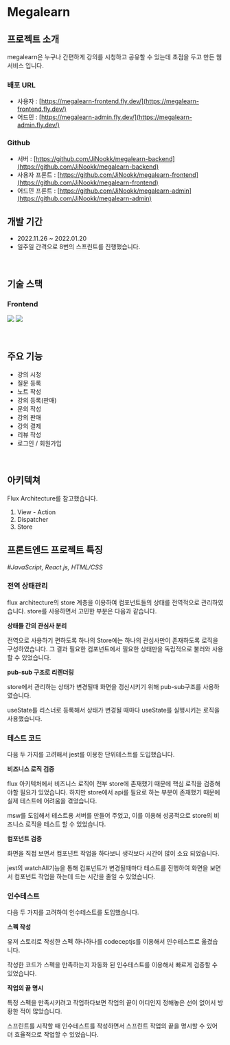 # Megalearn

## 프로젝트 소개
megalearn은 누구나 간편하게 강의를 시청하고 공유할 수 있는데 초점을 두고 만든 웹 서비스 입니다.

### 배포 URL
- 사용자 : [https://megalearn-frontend.fly.dev/](https://megalearn-frontend.fly.dev/)
- 어드민 : [https://megalearn-admin.fly.dev/](https://megalearn-admin.fly.dev/)

### Github
- 서버 : [https://github.com/JiNookk/megalearn-backend](https://github.com/JiNookk/megalearn-backend)
- 사용자 프론트 : [https://github.com/JiNookk/megalearn-frontend](https://github.com/JiNookk/megalearn-frontend)
- 어드민 프론트 : [https://github.com/JiNookk/megalearn-admin](https://github.com/JiNookk/megalearn-admin)

## 개발 기간
- 2022.11.26 ~ 2022.01.20
- 일주일 간격으로 8번의 스프린트를 진행했습니다.
<br>

## 기술 스택
### Frontend
<img src="https://img.shields.io/badge/javascript-F7DF1E?style=for-the-badge&logo=javascript&logoColor=black"></a>
<img src="https://img.shields.io/badge/react-61DAFB?style=for-the-badge&logo=react&logoColor=black">


<br>

## 주요 기능

- 강의 시청
- 질문 등록
- 노트 작성
- 강의 등록(판매)
- 문의 작성
- 강의 판매
- 강의 결제
- 리뷰 작성
- 로그인 / 회원가입

<br>

## 아키텍쳐
Flux Architecture를 참고했습니다.

1. View - Action
2. Dispatcher
3. Store

## 프론트엔드 프로젝트 특징

*#JavaScript, React.js, HTML/CSS*

### **전역 상태관리**

flux architecture의 store 계층을 이용하여 컴포넌트들의 상태를 전역적으로 관리하였습니다. store를 사용하면서 고민한 부분은 다음과 같습니다.

**상태들 간의 관심사 분리**

전역으로 사용하기 편하도록 하나의 Store에는 하나의 관심사만이 존재하도록 로직을 구성하였습니다. 그 결과 필요한 컴포넌트에서 필요한 상태만을 독립적으로 불러와 사용할 수 있었습니다.

**pub-sub 구조로 리렌더링**

store에서 관리하는 상태가 변경될때 화면을 갱신시키기 위해 pub-sub구조를 사용하였습니다.

useState를 리스너로 등록해서 상태가 변경될 때마다 useState를 실행시키는 로직을 사용했습니다.

### **테스트 코드**

다음 두 가지를 고려해서 jest를 이용한 단위테스트를 도입했습니다.

**비즈니스 로직 검증**

flux 아키텍처에서 비즈니스 로직이 전부 store에 존재했기 때문에 핵심 로직을 검증해야할 필요가 있었습니다. 하지만 store에서 api를 필요로 하는 부분이 존재했기 때문에 실제 테스트에 어려움을 겪었습니다.

msw를 도입해서 테스트용 서버를 만들어 주었고, 이를 이용해 성공적으로 store의 비즈니스 로직을 테스트 할 수 있었습니다.

**컴포넌트 검증**

화면을 직접 보면서 컴포넌트 작업을 하다보니 생각보다 시간이 많이 소요 되었습니다. 

jest의 watchAll기능을 통해 컴포넌트가 변경될때마다 테스트를 진행하여 화면을 보면서 컴포넌트 작업을 하는데 드는 시간을 줄일 수 있었습니다.

### 인수테스트

다음 두 가지를 고려하여 인수테스트를 도입했습니다.

**스펙 작성**

유저 스토리로 작성한 스펙 하나하나를 codeceptjs를 이용해서 인수테스트로 옮겼습니다.

작성한 코드가 스펙을 만족하는지 자동화 된 인수테스트를 이용해서 빠르게 검증할 수 있었습니다.

**작업의 끝 명시**

특정 스펙을 만족시키려고 작업하다보면 작업의 끝이 어디인지 정해놓은 선이 없어서 방황한 적이 많았습니다.

스프린트를 시작할 때 인수테스트를 작성하면서 스프린트 작업의 끝을 명시할 수 있어 더 효율적으로 작업할 수 있었습니다.
